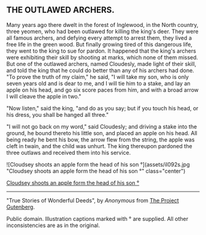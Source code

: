 ## THE OUTLAWED ARCHERS.


Many years ago there dwelt in the forest of Inglewood, in the North
country, three yeomen, who had been outlawed for killing the king's
deer. They were all famous archers, and defying every attempt to arrest
them, they lived a free life in the green wood. But finally growing
tired of this dangerous life, they went to the king to sue for pardon.
It happened that the king's archers were exhibiting their skill by
shooting at marks, which none of them missed. But one of the outlawed
archers, named Cloudesly, made light of their skill, and told the king
that he could do better than any of his archers had done. "To prove the
truth of my claim," he said, "I will take my son, who is only seven
years old and is dear to me, and I will tie him to a stake, and lay an
apple on his head, and go six score paces from him, and with a broad
arrow I will cleave the apple in two."

"Now listen," said the king, "and do as you say; but if you touch his
head, or his dress, you shall be hanged all three."

"I will not go back on my word," said Cloudesly; and driving a stake
into the ground, he bound thereto his little son, and placed an apple on
his head. All being ready he bent his bow, the arrow flew from the
string, the apple was cleft in twain, and the child was unhurt. The king
thereupon pardoned the three outlaws and received them into his
service.

![Cloudsey shoots an apple form the head of his son °](assets/il092s.jpg "Cloudsey shoots an apple form the head of his son °" class="center")

[Cloudsey shoots an apple form the head of his son °](assets/il092x.jpg)

----

"True Stories of Wonderful Deeds", by *Anonymous* from [The Project Gutenberg](http://www.gutenberg.org/).

Public domain. Illustration captions marked with ° are supplied. All other inconsistencies are as in the original.
